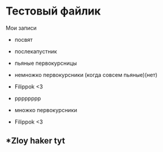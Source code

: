 ﻿# Тестовый файлик


Мои записи

* посвят
* послекапустник
* пьяные первокурсницы
* немножко первокурсники (когда совсем пьяные)(нет)
* Filippok <3
* рррррррр
* множко первокурсники

* Filippok <3

*Zloy haker tyt
--------------

